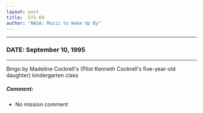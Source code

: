 ```yaml
---
layout: post
title:  STS-69
author: "NASA: Music to Wake Up By"
---
```


----
### DATE: September 10, 1995
----
Bingo by Madeline Cockrell's (Pilot Kenneth Cockrell's five-year-old daughter) kindergarten class

##### Comment:
* No mission comment
